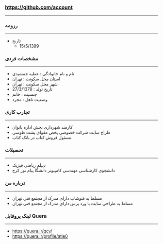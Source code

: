 ### https://github.com/account

---

### رزومه

---

+ تاریخ
  - 15/5/1399

### مشخصات فردی

---

+ نام و نام خانوادگی : عطیه جمشیدی
+ استان محل سکونت : تهران 
+ شهر محل سکونت : تهران
+ تاریخ تولد : 27/3/1379
+ جنسیت : خانم
+ وضعیت تاهل : مجرد

### تجارب کاری

---

+ کارمند شهرداری بخش اداره بانوان
+ طراح سایت شرکت خصوصی پخص مقوای پشت طوسی
+ مسئول فروش کتاب در بانک کتاب
  
### تحصیلات

---

+ دیپلم ریاضی فیزیک
+ دانشجوی کارشناسی مهندسی کامپیوتر دانشگا پیام نور کرج

### درباره من

---

+ مسلط به فتوشاپ دارای مدرک از مجتمع فنی تهران
+ مسلط به طراحی سایت با ورد پرس دارای مدرک از مجتمع فنی تهران
  
### لینک پروفایل Quera

---

+ https://quera.ir/qcv/
+ https://quera.ir/profile/atie0
